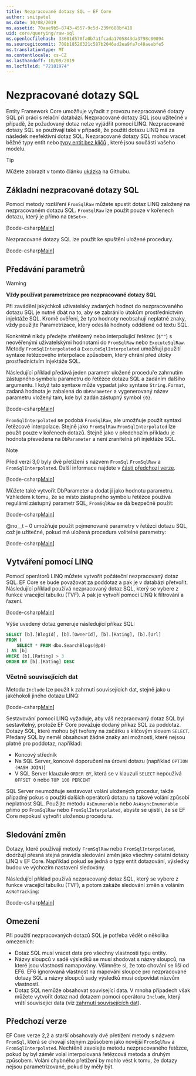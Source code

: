 ```yaml
---
title: Nezpracované dotazy SQL – EF Core
author: smitpatel
ms.date: 10/08/2019
ms.assetid: 70aae9b5-8743-4557-9c5d-239f688bf418
uid: core/querying/raw-sql
ms.openlocfilehash: 33601d570fa0b7a1fcada1705843da3798c00094
ms.sourcegitcommit: 708b18520321c587b2046ad2ea9fa7c48aeebfe5
ms.translationtype: MT
ms.contentlocale: cs-CZ
ms.lasthandoff: 10/09/2019
ms.locfileid: "72181974"
---
```

# <a name="raw-sql-queries"></a>Nezpracované dotazy SQL

Entity Framework Core umožňuje vyřadit z provozu nezpracované dotazy SQL při práci s relační databází. Nezpracované dotazy SQL jsou užitečné v případě, že požadovaný dotaz nelze vyjádřit pomocí LINQ. Nezpracované dotazy SQL se používají také v případě, že použití dotazu LINQ má za následek neefektivní dotaz SQL. Nezpracované dotazy SQL mohou vracet běžné typy entit nebo [typy entit bez klíčů](xref:core/modeling/keyless-entity-types) , které jsou součástí vašeho modelu.

> [!TIP]  
> Můžete zobrazit v tomto článku [ukázka](https://github.com/aspnet/EntityFramework.Docs/tree/master/samples/core/Querying/RawSQL/Sample.cs) na Githubu.

## <a name="basic-raw-sql-queries"></a>Základní nezpracované dotazy SQL

Pomocí metody rozšíření `FromSqlRaw` můžete spustit dotaz LINQ založený na nezpracovaném dotazu SQL. `FromSqlRaw` lze použít pouze v kořenech dotazu, který je přímo na `DbSet<>`.

[!code-csharp[Main](../../../samples/core/Querying/RawSQL/Sample.cs#FromSqlRaw)]

Nezpracované dotazy SQL lze použít ke spuštění uložené procedury.

[!code-csharp[Main](../../../samples/core/Querying/RawSQL/Sample.cs#FromSqlRawStoredProcedure)]

## <a name="passing-parameters"></a>Předávání parametrů

> [!WARNING]
> **Vždy používat parametrizace pro nezpracované dotazy SQL**
>
> Při zavádění jakýchkoli uživatelsky zadaných hodnot do nezpracovaného dotazu SQL je nutné dbát na to, aby se zabránilo útokům prostřednictvím injektáže SQL. Kromě ověření, že tyto hodnoty neobsahují neplatné znaky, vždy použijte Parametrizace, který odesílá hodnoty oddělené od textu SQL.
>
> Konkrétně nikdy předejte zřetězený nebo interpolující řetězec (`$""`) s neověřenými uživatelskými hodnotami do `FromSqlRaw` nebo `ExecuteSqlRaw`. Metody `FromSqlInterpolated` a `ExecuteSqlInterpolated` umožňují použití syntaxe řetězcového interpolace způsobem, který chrání před útoky prostřednictvím injektáže SQL.

Následující příklad předává jeden parametr uložené proceduře zahrnutím zástupného symbolu parametru do řetězce dotazu SQL a zadáním dalšího argumentu. I když tato syntaxe může vypadat jako syntaxe `String.Format`, zadaná hodnota je zabalená do `DbParameter` a vygenerovaný název parametru vložený tam, kde byl zadán zástupný symbol `{0}`.

[!code-csharp[Main](../../../samples/core/Querying/RawSQL/Sample.cs#FromSqlRawStoredProcedureParameter)]

`FromSqlInterpolated` se podobá `FromSqlRaw`, ale umožňuje použít syntaxi řetězcové interpolace. Stejně jako `FromSqlRaw` `FromSqlInterpolated` lze použít pouze v kořenech dotazů. Stejně jako v předchozím příkladu je hodnota převedena na `DbParameter` a není zranitelná při injektáže SQL.

> [!NOTE]
> Před verzí 3,0 byly dvě přetížení s názvem `FromSql` `FromSqlRaw` a `FromSqlInterpolated`. Další informace najdete v [části předchozí verze](#previous-versions).

[!code-csharp[Main](../../../samples/core/Querying/RawSQL/Sample.cs#FromSqlInterpolatedStoredProcedureParameter)]

Můžete také vytvořit DbParameter a dodat ji jako hodnotu parametru. Vzhledem k tomu, že se místo zástupného symbolu řetězce používá regulární zástupný parametr SQL, `FromSqlRaw` se dá bezpečně použít:

[!code-csharp[Main](../../../samples/core/Querying/RawSQL/Sample.cs#FromSqlRawStoredProcedureSqlParameter)]

@no__t – 0 umožňuje použít pojmenované parametry v řetězci dotazu SQL, což je užitečné, pokud má uložená procedura volitelné parametry:

[!code-csharp[Main](../../../samples/core/Querying/RawSQL/Sample.cs#FromSqlRawStoredProcedureNamedSqlParameter)]

## <a name="composing-with-linq"></a>Vytváření pomocí LINQ

Pomocí operátorů LINQ můžete vytvořit počáteční nezpracovaný dotaz SQL. EF Core se bude považovat za poddotaz a pak je v databázi přetvořit. Následující příklad používá nezpracovaný dotaz SQL, který se vybere z funkce vracející tabulku (TVF). A pak je vytvoří pomocí LINQ k filtrování a řazení.

[!code-csharp[Main](../../../samples/core/Querying/RawSQL/Sample.cs#FromSqlInterpolatedComposed)]

Výše uvedený dotaz generuje následující příkaz SQL:

```sql
SELECT [b].[BlogId], [b].[OwnerId], [b].[Rating], [b].[Url]
FROM (
    SELECT * FROM dbo.SearchBlogs(@p0)
) AS [b]
WHERE [b].[Rating] > 3
ORDER BY [b].[Rating] DESC
```

### <a name="including-related-data"></a>Včetně souvisejících dat

Metodu `Include` lze použít k zahrnutí souvisejících dat, stejně jako u jakéhokoli jiného dotazu LINQ:

[!code-csharp[Main](../../../samples/core/Querying/RawSQL/Sample.cs#FromSqlInterpolatedInclude)]

Sestavování pomocí LINQ vyžaduje, aby váš nezpracovaný dotaz SQL byl sestavitelný, protože EF Core považuje dodaný příkaz SQL za poddotaz. Dotazy SQL, které mohou být tvořeny na začátku s klíčovým slovem `SELECT`. Předaný SQL by neměl obsahovat žádné znaky ani možnosti, které nejsou platné pro poddotaz, například:

- Koncový středník
- Na SQL Server, koncové doporučení na úrovni dotazu (například `OPTION (HASH JOIN)`)
- V SQL Server klauzule `ORDER BY`, která se v klauzuli `SELECT` nepoužívá `OFFSET 0` nebo `TOP 100 PERCENT`

SQL Server neumožňuje sestavovat volání uložených procedur, takže případný pokus o použití dalších operátorů dotazu na takové volání způsobí neplatnost SQL. Použijte metodu `AsEnumerable` nebo `AsAsyncEnumerable` přímo po `FromSqlRaw` nebo `FromSqlInterpolated`, abyste se ujistili, že se EF Core nepokusí vytvořit uloženou proceduru.

## <a name="change-tracking"></a>Sledování změn

Dotazy, které používají metody `FromSqlRaw` nebo `FromSqlInterpolated`, dodržují přesná stejná pravidla sledování změn jako všechny ostatní dotazy LINQ v EF Core. Například pokud se jedná o typy entit dotazování, výsledky budou ve výchozím nastavení sledovány.

Následující příklad používá nezpracovaný dotaz SQL, který se vybere z funkce vracející tabulku (TVF), a potom zakáže sledování změn s voláním `AsNoTracking`:

[!code-csharp[Main](../../../samples/core/Querying/RawSQL/Sample.cs#FromSqlInterpolatedAsNoTracking)]

## <a name="limitations"></a>Omezení

Při použití nezpracovaných dotazů SQL je potřeba vědět o několika omezeních:

- Dotaz SQL musí vracet data pro všechny vlastnosti typu entity.
- Názvy sloupců v sadě výsledků se musí shodovat s názvy sloupců, na které jsou vlastnosti namapovány. Všimněte si, že toto chování se liší od EF6. EF6 ignorovaná vlastnost na mapování sloupce pro nezpracované dotazy SQL a názvy sloupců sady výsledků musí odpovídat názvům vlastností.
- Dotaz SQL nemůže obsahovat související data. V mnoha případech však můžete vytvořit dotaz nad dotazem pomocí operátoru `Include`, který vrátí související data (viz [zahrnutí souvisejících dat](#including-related-data)).

## <a name="previous-versions"></a>Předchozí verze

EF Core verze 2,2 a starší obsahovaly dvě přetížení metody s názvem `FromSql`, která se chovají stejným způsobem jako novější `FromSqlRaw` a `FromSqlInterpolated`. Nechtěně zavolejte metodu nezpracovaného řetězce, pokud by byl záměr volal interpolovaná řetězcová metoda a druhým způsobem. Volání chybného přetížení by mohlo vést k tomu, že dotazy nejsou parametrizované, pokud by měly být.
